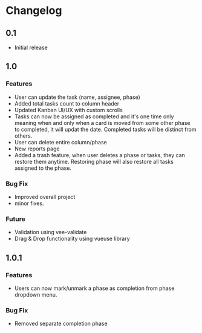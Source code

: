 # Changelog

## 0.1

-   Initial release

## 1.0

### Features

-   User can update the task (name, assignee, phase)
-   Added total tasks count to column header
-   Updated Kanban UI/UX with custom scrolls
-   Tasks can now be assigned as completed and it's one time only meaning when and only when a card is moved from some other phase to completed, it will updat the date. Completed tasks will be distinct from others.
-   User can delete entire column/phase
-   New reports page
-   Added a trash feature, when user deletes a phase or tasks, they can restore them anytime. Restoring phase will also restore all tasks assigned to the phase.

### Bug Fix

-   Improved overall project
-   minor fixes.

### Future

-   Validation using vee-validate
-   Drag & Drop functionality using vueuse library

## 1.0.1

### Features

-   Users can now mark/unmark a phase as completion from phase dropdown menu.

### Bug Fix

-   Removed separate completion phase

